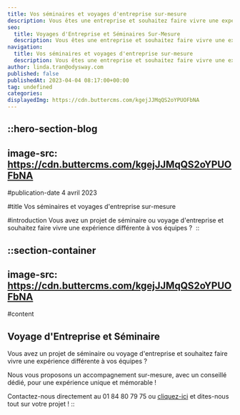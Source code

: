 ```yaml
---
title: Vos séminaires et voyages d'entreprise sur-mesure
description: Vous êtes une entreprise et souhaitez faire vivre une expérience différentes à vos équipes lors d'un voyage d'entreprise ou d'un séminaire ? Contactez-nous !
seo:
  title: Voyages d'Entreprise et Séminaires Sur-Mesure
  description: Vous êtes une entreprise et souhaitez faire vivre une expérience différente à vos équipes lors d'un séminaire ou voyage d'entreprise ?
navigation:
  title: Vos séminaires et voyages d'entreprise sur-mesure
  description: Vous êtes une entreprise et souhaitez faire vivre une expérience différentes à vos équipes lors d'un voyage d'entreprise ou d'un séminaire ? Contactez-nous !
author: linda.tran@odysway.com
published: false
publishedAt: 2023-04-04 08:17:00+00:00
tag: undefined
categories: 
displayedImg: https://cdn.buttercms.com/kgejJJMqQS2oYPUOFbNA
---
```


::hero-section-blog
---
image-src: https://cdn.buttercms.com/kgejJJMqQS2oYPUOFbNA
---
#publication-date
4 avril 2023

#title
Vos séminaires et voyages d'entreprise sur-mesure

#introduction
Vous avez un projet de séminaire ou voyage d'entreprise et souhaitez faire vivre une expérience différente à vos équipes ? 
::

::section-container
---
image-src: https://cdn.buttercms.com/kgejJJMqQS2oYPUOFbNA
---
#content
## Voyage d'Entreprise et Séminaire 

Vous avez un projet de séminaire ou voyage d'entreprise et souhaitez faire vivre une expérience différente à vos équipes ? 

Nous vous proposons un accompagnement sur-mesure, avec un conseillé dédié, pour une expérience unique et mémorable ! 

Contactez-nous directement au 01 84 80 79 75 ou [cliquez-ici](https://hckicyehf1q.typeform.com/to/hGpoEH2e) et dites-nous tout sur votre projet !
::
